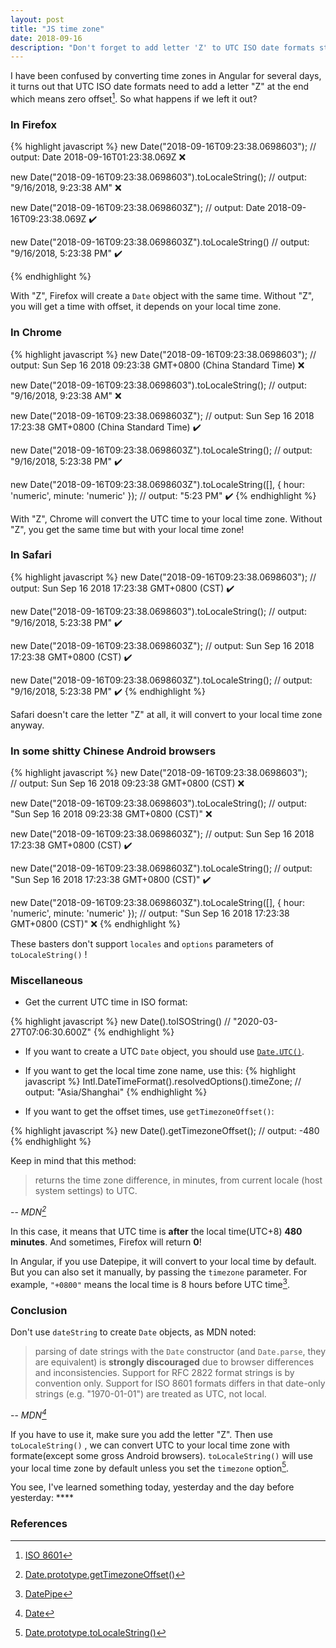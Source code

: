 ```yaml
---
layout: post
title: "JS time zone"
date: 2018-09-16
description: "Don't forget to add letter 'Z' to UTC ISO date formats string in JavaScript and dont't use dateString to create Date objects."
---
```


I have been confused by converting time zones in Angular for several days, it turns out that UTC ISO date formats need to add a letter "Z" at the end which means zero offset[^1]. So what happens if we left it out?

### In Firefox

{% highlight javascript %}
new Date("2018-09-16T09:23:38.0698603");
// output: Date 2018-09-16T01:23:38.069Z    ❌

new Date("2018-09-16T09:23:38.0698603").toLocaleString();
// output: "9/16/2018, 9:23:38 AM"    ❌

new Date("2018-09-16T09:23:38.0698603Z");
// output: Date 2018-09-16T09:23:38.069Z    ✔️

new Date("2018-09-16T09:23:38.0698603Z").toLocaleString()
// output: "9/16/2018, 5:23:38 PM"    ✔️

{% endhighlight %}

With "Z", Firefox will create a `Date` object with the same time. Without "Z", you will get a time with offset, it depends on your local time zone.

### In Chrome

{% highlight javascript %}
new Date("2018-09-16T09:23:38.0698603");
// output: Sun Sep 16 2018 09:23:38 GMT+0800 (China Standard Time)    ❌

new Date("2018-09-16T09:23:38.0698603").toLocaleString();
// output: "9/16/2018, 9:23:38 AM"    ❌

new Date("2018-09-16T09:23:38.0698603Z");
// output: Sun Sep 16 2018 17:23:38 GMT+0800 (China Standard Time)    ✔️

new Date("2018-09-16T09:23:38.0698603Z").toLocaleString();
// output: "9/16/2018, 5:23:38 PM"    ✔️

new Date("2018-09-16T09:23:38.0698603Z").toLocaleString([], { hour: 'numeric', minute: 'numeric' });
// output: "5:23 PM"    ✔️
{% endhighlight %}

With "Z", Chrome will convert the UTC time to your local time zone. Without "Z", you get the same time but with your local time zone!

### In Safari

{% highlight javascript %}
new Date("2018-09-16T09:23:38.0698603");
// output: Sun Sep 16 2018 17:23:38 GMT+0800 (CST)    ✔️

new Date("2018-09-16T09:23:38.0698603").toLocaleString();
// output: "9/16/2018, 5:23:38 PM"    ✔️

new Date("2018-09-16T09:23:38.0698603Z");
// output: Sun Sep 16 2018 17:23:38 GMT+0800 (CST)    ✔️

new Date("2018-09-16T09:23:38.0698603Z").toLocaleString();
// output: "9/16/2018, 5:23:38 PM"    ✔️
{% endhighlight %}

Safari doesn't care the letter "Z" at all, it will convert to your local time zone anyway.

### In some shitty Chinese Android browsers

{% highlight javascript %}
new Date("2018-09-16T09:23:38.0698603");    
// output: Sun Sep 16 2018 09:23:38 GMT+0800 (CST)    ❌

new Date("2018-09-16T09:23:38.0698603").toLocaleString();
// output: "Sun Sep 16 2018 09:23:38 GMT+0800 (CST)"    ❌

new Date("2018-09-16T09:23:38.0698603Z");
// output: Sun Sep 16 2018 17:23:38 GMT+0800 (CST)    ✔️

new Date("2018-09-16T09:23:38.0698603Z").toLocaleString();
// output: "Sun Sep 16 2018 17:23:38 GMT+0800 (CST)"    ✔️

new Date("2018-09-16T09:23:38.0698603Z").toLocaleString([], { hour: 'numeric', minute: 'numeric' });
// output: "Sun Sep 16 2018 17:23:38 GMT+0800 (CST)"   ❌ 
{% endhighlight %}

These basters don't support `locales` and `options` parameters of `toLocaleString()` !

### Miscellaneous

- Get the current UTC time in ISO format:

{% highlight javascript %}
new Date().toISOString()
// "2020-03-27T07:06:30.600Z"
{% endhighlight %}

- If you want to create a UTC `Date` object, you should use [`Date.UTC()`](https://developer.mozilla.org/en-US/docs/Web/JavaScript/Reference/Global_Objects/Date/UTC).

- If you want to get the local time zone name, use this:
{% highlight javascript %}
Intl.DateTimeFormat().resolvedOptions().timeZone;
// output: "Asia/Shanghai"
{% endhighlight %}

- <p>If you want to get the offset times, use <code class="highlighter-rouge">getTimezoneOffset()</code>:</p>
{% highlight javascript %}
new Date().getTimezoneOffset();
// output: -480
{% endhighlight %}

Keep in mind that this method:
>returns the time zone difference, in minutes, from current locale (host system settings) to UTC.
>
-- <cite>MDN[^2]</cite>

In this case, it means that UTC time is **after** the local time(UTC+8) **480 minutes**. And sometimes, Firefox will return **0**!

In Angular, if you use Datepipe, it will convert to your local time by default. But you can also set it manually, by passing the `timezone` parameter. For example, `"+0800"` means the local time is 8 hours before UTC time[^3].

### Conclusion

Don't use `dateString` to create `Date` objects, as MDN noted:

>parsing of date strings with the `Date` constructor (and `Date.parse`, they are equivalent) is **strongly discouraged** due to browser differences and inconsistencies. Support for RFC 2822 format strings is by convention only. Support for ISO 8601 formats differs in that date-only strings (e.g. "1970-01-01") are treated as UTC, not local.
>
-- <cite>MDN[^4]</cite>

If you have to use it, make sure you add the letter "Z". Then use `toLocaleString()` , we can convert UTC to your local time zone with formate(except some gross Android browsers). `toLocaleString()` will use your local time zone by default unless you set the `timezone` option[^5].

You see, I've learned something today, yesterday and the day before yesterday: \*\*\*\*

### References

[^1]: [ISO 8601](https://en.wikipedia.org/wiki/ISO_8601)

[^2]: [Date.prototype.getTimezoneOffset()](https://developer.mozilla.org/en-US/docs/Web/JavaScript/Reference/Global_Objects/Date/getTimezoneOffset)

[^3]: [DatePipe](https://angular.io/api/common/DatePipe)

[^4]: [Date](https://developer.mozilla.org/en-US/docs/Web/JavaScript/Reference/Global_Objects/Date)

[^5]: [Date.prototype.toLocaleString()](https://developer.mozilla.org/en-US/docs/Web/JavaScript/Reference/Global_Objects/Date/toLocaleString)
